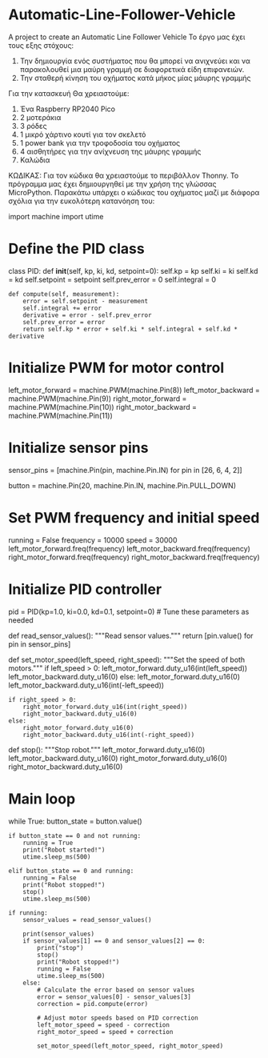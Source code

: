 # Automatic-Line-Follower-Vehicle
A project to create an Automatic Line Follower Vehicle
Το έργο μας έχει τους εξης στόχους:
1) Την δημιουργία ενός συστήματος που θα μπορεί να ανιχνεύει και να παρακολουθεί μια μαύρη γραμμή σε διαφορετικά είδη επιφανειών.
2) Την σταθερή κίνηση του οχήματος κατά μήκος μίας μάυρης γραμμής
 

Για την κατασκευή Θα χρειαστούμε:
1) Ένα Raspberry RP2040 Pico
2) 2 μοτεράκια
3) 3 ρόδες
4) 1 μικρό χάρτινο κουτί για τον σκελετό
5) 1 power bank για την τροφοδοσία του οχήματος
6) 4 αισθητήρες για την ανίχνευση της μάυρης γραμμής
7) Καλώδια

ΚΩΔΙΚΑΣ:
Για τον κώδικα θα χρειαστούμε το περιβάλλον Thonny.
Το πρόγραμμα μας έχει δημιουργηθεί με την χρήση της γλώσσας MicroPython.
Παρακάτω υπάρχει ο κώδικας του οχήματος μαζί με διάφορα σχόλια για την ευκολότερη κατανόηση του:

import machine
import utime

# Define the PID class
class PID:
    def __init__(self, kp, ki, kd, setpoint=0):
        self.kp = kp
        self.ki = ki
        self.kd = kd
        self.setpoint = setpoint
        self.prev_error = 0
        self.integral = 0

    def compute(self, measurement):
        error = self.setpoint - measurement
        self.integral += error
        derivative = error - self.prev_error
        self.prev_error = error
        return self.kp * error + self.ki * self.integral + self.kd * derivative

# Initialize PWM for motor control
left_motor_forward = machine.PWM(machine.Pin(8))
left_motor_backward = machine.PWM(machine.Pin(9))
right_motor_forward = machine.PWM(machine.Pin(10))
right_motor_backward = machine.PWM(machine.Pin(11))

# Initialize sensor pins
sensor_pins = [machine.Pin(pin, machine.Pin.IN) for pin in [26, 6, 4, 2]]

button = machine.Pin(20, machine.Pin.IN, machine.Pin.PULL_DOWN)

# Set PWM frequency and initial speed
running = False
frequency = 10000
speed = 30000
left_motor_forward.freq(frequency)
left_motor_backward.freq(frequency)
right_motor_forward.freq(frequency)
right_motor_backward.freq(frequency)

# Initialize PID controller
pid = PID(kp=1.0, ki=0.0, kd=0.1, setpoint=0)  # Tune these parameters as needed

def read_sensor_values():
    """Read sensor values."""
    return [pin.value() for pin in sensor_pins]

def set_motor_speed(left_speed, right_speed):
    """Set the speed of both motors."""
    if left_speed > 0:
        left_motor_forward.duty_u16(int(left_speed))
        left_motor_backward.duty_u16(0)
    else:
        left_motor_forward.duty_u16(0)
        left_motor_backward.duty_u16(int(-left_speed))

    if right_speed > 0:
        right_motor_forward.duty_u16(int(right_speed))
        right_motor_backward.duty_u16(0)
    else:
        right_motor_forward.duty_u16(0)
        right_motor_backward.duty_u16(int(-right_speed))

def stop():
    """Stop robot."""
    left_motor_forward.duty_u16(0)
    left_motor_backward.duty_u16(0)
    right_motor_forward.duty_u16(0)
    right_motor_backward.duty_u16(0)

# Main loop
while True:
    button_state = button.value()
    
    if button_state == 0 and not running:
        running = True
        print("Robot started!")
        utime.sleep_ms(500)
    
    elif button_state == 0 and running:
        running = False
        print("Robot stopped!")
        stop()
        utime.sleep_ms(500)

    if running:
        sensor_values = read_sensor_values()
        
        print(sensor_values)
        if sensor_values[1] == 0 and sensor_values[2] == 0:
            print("stop")
            stop()
            print("Robot stopped!")
            running = False
            utime.sleep_ms(500)
        else:
            # Calculate the error based on sensor values
            error = sensor_values[0] - sensor_values[3]
            correction = pid.compute(error)
            
            # Adjust motor speeds based on PID correction
            left_motor_speed = speed - correction
            right_motor_speed = speed + correction
            
            set_motor_speed(left_motor_speed, right_motor_speed)
